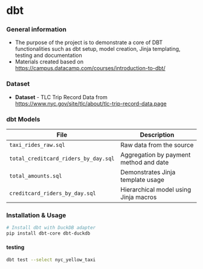 # dbt

### General information
- The purpose of the project is to demonstrate a core of DBT functionalities such as dbt setup, model creation, Jinja templating, testing and documentation
- Materials created based on https://campus.datacamp.com/courses/introduction-to-dbt/

### Dataset
- **Dataset** - TLC Trip Record Data from https://www.nyc.gov/site/tlc/about/tlc-trip-record-data.page

### dbt Models
| File                                | Description                                  |
|-------------------------------------|----------------------------------------------|
| `taxi_rides_raw.sql`               | Raw data from the source                     |
| `total_creditcard_riders_by_day.sql` | Aggregation by payment method and date       |
| `total_amounts.sql`                | Demonstrates Jinja template usage            |
| `creditcard_riders_by_day.sql`     | Hierarchical model using Jinja macros        |



### Installation & Usage

```bash
# Install dbt with DuckDB adapter
pip install dbt-core dbt-duckdb
```
#### testing
```bash
dbt test --select nyc_yellow_taxi
```
